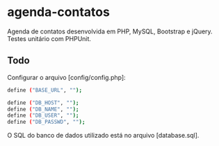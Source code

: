 # agenda-contatos

Agenda de contatos desenvolvida em PHP, MySQL, Bootstrap e jQuery. Testes unitário com PHPUnit.

Todo
---------------

Configurar o arquivo [config/config.php]:

```bash
define ("BASE_URL", "");

define ("DB_HOST", "");
define ("DB_NAME", "");
define ("DB_USER", "");
define ("DB_PASSWD", "");
```

O SQL do banco de dados utilizado está no arquivo [database.sql].
